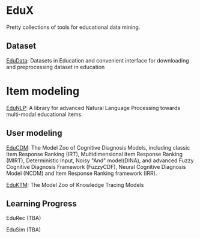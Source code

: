 # EduX
Pretty collections of tools for educational data mining.

## Dataset

[EduData](https://github.com/bigdata-ustc/EduData): Datasets in Education and convenient interface for downloading and preprocessing dataset in education


# Item modeling

[EduNLP](https://github.com/bigdata-ustc/EduNLP): A library for advanced Natural Language Processing towards multi-modal educational items.

## User modeling

[EduCDM](https://github.com/bigdata-ustc/EduCDM): The Model Zoo of Cognitive Diagnosis Models, including classic Item Response Ranking (IRT), Multidimensional Item Response Ranking (MIRT), Deterministic Input, Noisy "And" model(DINA), and advanced Fuzzy Cognitive Diagnosis Framework (FuzzyCDF), Neural Cognitive Diagnosis Model (NCDM) and Item Response Ranking framework (IRR).

[EduKTM](https://github.com/bigdata-ustc/EduKTM): The Model Zoo of Knowledge Tracing Models

## Learning Progress

EduRec (TBA)

EduSim (TBA)


